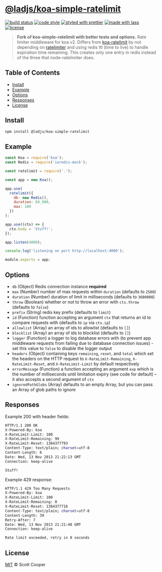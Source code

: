 # [**@ladjs/koa-simple-ratelimit**](https://github.com/ladjs/koa-simple-ratelimit)

[![build status](https://github.com/ladjs/koa-simple-ratelimit/actions/workflows/ci.yml/badge.svg)](https://github.com/ladjs/koa-simple-ratelimit/actions/workflows/ci.yml)
[![code style](https://img.shields.io/badge/code_style-XO-5ed9c7.svg)](https://github.com/sindresorhus/xo)
[![styled with prettier](https://img.shields.io/badge/styled_with-prettier-ff69b4.svg)](https://github.com/prettier/prettier)
[![made with lass](https://img.shields.io/badge/made_with-lass-95CC28.svg)](https://lass.js.org)
[![license](https://img.shields.io/github/license/ladjs/koa-simple-ratelimit.svg)](LICENSE)

> **Fork of koa-simple-ratelimit with better tests and options.** Rate limiter middleware for koa v2. Differs from [koa-ratelimit](https://github.com/koajs/ratelimit) by not depending on [ratelimiter](https://github.com/tj/node-ratelimiter) and using redis ttl (time to live) to handle expiration time remaining. This creates only one entry in redis instead of the three that node-ratelimiter does.


## Table of Contents

* [Install](#install)
* [Example](#example)
* [Options](#options)
* [Responses](#responses)
* [License](#license)


## Install

```sh
npm install @ladjs/koa-simple-ratelimit
```


## Example

```js
const Koa = require('koa');
const Redis = require('ioredis-mock');

const ratelimit = require('.');

const app = new Koa();

app.use(
  ratelimit({
    db: new Redis(),
    duration: 60_000,
    max: 100
  })
);

app.use((ctx) => {
  ctx.body = 'Stuff!';
});

app.listen(4000);

console.log('listening on port http://localhost:4000');

module.exports = app;
```


## Options

* `db` (Object) Redis connection instance **required**
* `max` (Number) number of max requests within `duration` (defaults to `2500`)
* `duration` (Number) duration of limit in milliseconds (defaults to `3600000`)
* `throw` (Boolean) whether or not to throw an error with `ctx.throw` (defaults to `false`)
* `prefix` (String) redis key prefix (defaults to `limit`)
* `id` (Function) function accepting an argument `ctx` that returns an id to compare requests with (defaults to `ip` via `ctx.ip`)
* `allowlist` (Array) an array of ids to allowlist (defaults to `[]`)
* `blocklist` (Array) an array of ids to blocklist (defaults to `[]`)
* `logger` (Function) a logger to log database errors with (to prevent app middleware requests from failing due to database connection issues) - set this value to `false` to disable the logger output
* `headers` (Object) containing keys `remaining`, `reset`, and `total` which set the headers on the HTTP request to `X-RateLimit-Remaining`, `X-RateLimit-Reset`, and `X-RateLimit-Limit` by default respectively
* `errorMessage` (Function) a function accepting an argument `exp` which is the number of milliseconds until limitation expiry (see code for default) – it also accepts a second argument of `ctx`
* `ignoredPathGlobs` (Array) defaults to an empty Array, but you can pass an Array of glob paths to ignore


## Responses

Example 200 with header fields:

```sh
HTTP/1.1 200 OK
X-Powered-By: koa
X-RateLimit-Limit: 100
X-RateLimit-Remaining: 99
X-RateLimit-Reset: 1384377793
Content-Type: text/plain; charset=utf-8
Content-Length: 6
Date: Wed, 13 Nov 2013 21:22:13 GMT
Connection: keep-alive

Stuff!
```

Example 429 response:

```sh
HTTP/1.1 429 Too Many Requests
X-Powered-By: koa
X-RateLimit-Limit: 100
X-RateLimit-Remaining: 0
X-RateLimit-Reset: 1384377716
Content-Type: text/plain; charset=utf-8
Content-Length: 39
Retry-After: 7
Date: Wed, 13 Nov 2013 21:21:48 GMT
Connection: keep-alive

Rate limit exceeded, retry in 8 seconds
```


## License

[MIT](LICENSE) © Scott Cooper
